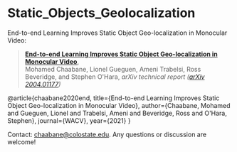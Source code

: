 # Static_Objects_Geolocalization

End-to-end Learning Improves Static Object Geo-localization in Monocular Video:
> [**End-to-end Learning Improves Static Object Geo-localization in Monocular Video**](https://arxiv.org/abs/2004.05232),  
> Mohamed Chaabane, Lionel Gueguen, Ameni Trabelsi, Ross Beveridge, and Stephen O'Hara,
> *arXiv technical report ([arXiv 2004.01177](http://arxiv.org/abs/2004.01177))*  


@article{chaabane2020end,
  title={End-to-end Learning Improves Static Object Geo-localization in Monocular Video},
  author={Chaabane, Mohamed and Gueguen, Lionel and Trabelsi, Ameni and Beveridge, Ross and O'Hara, Stephen},
  journal={WACV},
  year={2021}
}

Contact: [chaabane@colostate.edu](mailto:chaabane@colostate.edu). Any questions or discussion are welcome! 

